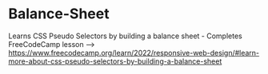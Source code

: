 # Balance-Sheet


Learns CSS Pseudo Selectors by building a balance sheet - Completes FreeCodeCamp lesson --> https://www.freecodecamp.org/learn/2022/responsive-web-design/#learn-more-about-css-pseudo-selectors-by-building-a-balance-sheet